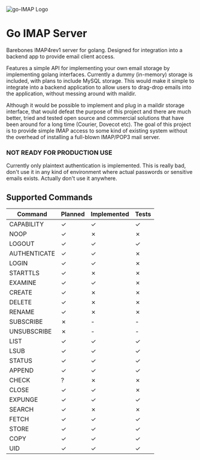 ![go-IMAP Logo](https://raw.githubusercontent.com/jordwest/imap-server/master/assets/logo.png)

Go IMAP Server
==============

Barebones IMAP4rev1 server for golang. Designed for integration into a
backend app to provide email client access.

Features a simple API for implementing your own email storage by implementing
golang interfaces. Currently a dummy (in-memory) storage is included, with plans
to include MySQL storage. This would make it simple to integrate into a backend
application to allow users to drag-drop emails into the application, without
messing around with maildir.

Although it would be possible to implement and plug in a maildir storage
interface, that would defeat the purpose of this project and there are much
better, tried and tested open source and commercial solutions that have been
around for a long time (Courier, Dovecot etc).
The goal of this project is to provide simple IMAP access to some kind of existing
system without the overhead of installing a full-blown IMAP/POP3 mail server.


### NOT READY FOR PRODUCTION USE
Currently only plaintext authentication is implemented. This is really bad,
don't use it in any kind of environment where actual passwords or sensitive
emails exists. Actually don't use it anywhere.

Supported Commands
------------------
Command       | Planned  | Implemented  | Tests
------------- | -------  | -----------  | -----
CAPABILITY    | ✓       | ✓           | ✓
NOOP          | ✓       | ✗           | ✗
LOGOUT        | ✓       | ✓           | ✓
AUTHENTICATE  | ✓       | ✓            | ✗
LOGIN         | ✓       | ✓           | ✗
STARTTLS      | ✓       | ✗           | ✗
EXAMINE       | ✓       | ✓           | ✗
CREATE        | ✓       | ✗            | ✗
DELETE        | ✓       | ✗            | ✗
RENAME        | ✓       | ✗            | ✗
SUBSCRIBE     | ✗       | -            | -
UNSUBSCRIBE   | ✗       | -            | -
LIST          | ✓       | ✓           | ✓
LSUB          | ✓       | ✓           | ✓
STATUS        | ✓       | ✓           | ✓
APPEND        | ✓       | ✓           | ✓
CHECK         | ?        | ✗           | ✗
CLOSE         | ✓       | ✓           | ✗
EXPUNGE       | ✓       | ✓           | ✓
SEARCH        | ✓       | ✗           | ✗
FETCH         | ✓       | ✓           | ✓
STORE         | ✓       | ✓           | ✓
COPY          | ✓       | ✓           | ✓
UID           | ✓       | ✓           | ✓
